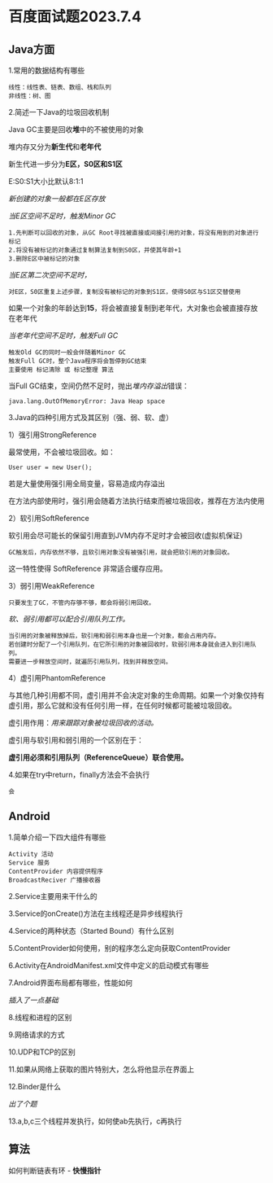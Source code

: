 # 百度面试题2023.7.4

## Java方面

1.常用的数据结构有哪些

    线性：线性表、链表、数组、栈和队列
    非线性：树、图

2.简述一下Java的垃圾回收机制

Java GC主要是回收**堆**中的不被使用的对象

堆内存又分为**新生代**和**老年代**

新生代进一步分为**E区，S0区和S1区**

E:S0:S1大小比默认8:1:1

*新创建的对象一般都在E区存放*

*当E区空间不足时，触发Minor GC*

    1.先判断可以回收的对象，从GC Root寻找被直接或间接引用的对象，将没有用到的对象进行标记
    2.将没有被标记的对象通过复制算法复制到S0区，并使其年龄+1
    3.删除E区中被标记的对象

*当E区第二次空间不足时，*

    对E区，S0区重复上述步骤，复制没有被标记的对象到S1区，使得S0区与S1区交替使用

如果一个对象的年龄达到**15**，将会被直接复制到老年代，大对象也会被直接存放在老年代

*当老年代空间不足时，触发Full GC*

    触发Old GC的同时一般会伴随着Minor GC
    触发Full GC时，整个Java程序将会暂停到GC结束
    主要使用 标记清除 或 标记整理 算法

当Full GC结束，空间仍然不足时，抛出*堆内存溢出*错误：

    java.lang.OutOfMemoryError: Java Heap space

3.Java的四种引用方式及其区别（强、弱、软、虚）

1）强引用StrongReference

最常使用，不会被垃圾回收。如：

    User user = new User();

若是大量使用强引用全局变量，容易造成内存溢出

在方法内部使用时，强引用会随着方法执行结束而被垃圾回收，推荐在方法内使用

2）软引用SoftReference

软引用会尽可能长的保留引用直到JVM内存不足时才会被回收(虚拟机保证)

    GC触发后，内存依然不够，且软引用对象没有被强引用，就会把软引用的对象回收。

这一特性使得 SoftReference 非常适合缓存应用。

3）弱引用WeakReference

    只要发生了GC，不管内存够不够，都会将弱引用回收。

*软、弱引用都可以配合引用队列工作。*

    当引用的对象被释放掉后，软引用和弱引用本身也是一个对象，都会占用内存。
    若创建时分配了一个引用队列，在它所引用的对象被回收时，软弱引用本身就会进入到引用队列。
    需要进一步释放空间时，就遍历引用队列，找到并释放空间。

4）虚引用PhantomReference

与其他几种引用都不同，虚引用并不会决定对象的生命周期。如果一个对象仅持有虚引用，那么它就和没有任何引用一样，在任何时候都可能被垃圾回收。

虚引用作用：*用来跟踪对象被垃圾回收的活动。*

虚引用与软引用和弱引用的一个区别在于：

**虚引用必须和引用队列（ReferenceQueue）联合使用。**

4.如果在try中return，finally方法会不会执行

    会

## Android

1.简单介绍一下四大组件有哪些

    Activity 活动
    Service 服务
    ContentProvider 内容提供程序
    BroadcastReciver 广播接收器

2.Service主要用来干什么的

3.Service的onCreate()方法在主线程还是异步线程执行

4.Service的两种状态（Started Bound）有什么区别

5.ContentProvider如何使用，别的程序怎么定向获取ContentProvider

6.Activity在AndroidManifest.xml文件中定义的启动模式有哪些

7.Android界面布局都有哪些，性能如何

*插入了一点基础*

8.线程和进程的区别

9.网络请求的方式

10.UDP和TCP的区别

11.如果从网络上获取的图片特别大，怎么将他显示在界面上

12.Binder是什么

*出了个题*

13.a,b,c三个线程并发执行，如何使ab先执行，c再执行

## 算法

如何判断链表有环 - **快慢指针**
